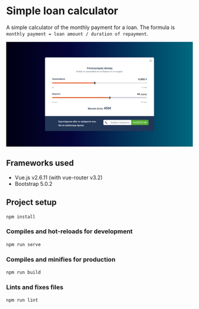 # Simple loan calculator

A simple calculator of the monthly payment for a loan. The formula is `monthly payment = loan amount / duration of repayment`.


![Screenshot of loan calculator](./screenshots/loan-calc-2.png?raw=true "Screenshot of loan calculator")


## Frameworks used

- Vue.js v2.6.11 (with vue-router v3.2)
- Bootstrap 5.0.2

## Project setup
```
npm install
```

### Compiles and hot-reloads for development
```
npm run serve
```

### Compiles and minifies for production
```
npm run build
```

### Lints and fixes files
```
npm run lint
```
